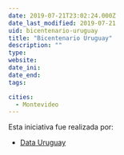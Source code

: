 ```yaml
---
date: 2019-07-21T23:02:24.000Z
date_last_modified: 2019-07-21
uid: bicentenario-uruguay
title: "Bicentenario Uruguay"
description: ""
type: 
website: 
date_ini: 
date_end: 
tags:

cities: 
  - Montevideo
---
```


Esta iniciativa fue realizada por:

- [Data Uruguay](/organizaciones/data-uruguay)
